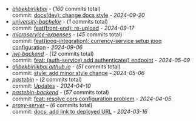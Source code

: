 - [_alibekbirlikbai_](https://github.com/alibekbirlikbai/alibekbirlikbai) - (_160_ commits total)<br/>commit: [docs(dev): change docs style](https://github.com/alibekbirlikbai/alibekbirlikbai/commit/2ec9d05b2261f80137fc3514f67639d004ae530d) - _2024-09-20_
- [_university-bachelor_](https://github.com/alibekbirlikbai/university-bachelor) - (_1_ commits total)<br/>commit: [feat(front-end): re-upload](https://github.com/alibekbirlikbai/university-bachelor/commit/d6bddf0ce625bbc2882a7c122630615912c7fb81) - _2024-09-17_
- [_microservice-expenses_](https://github.com/alibekbirlikbai/microservice-expenses) - (_45_ commits total)<br/>commit: [feat(jooq-integration): currency-service setup jooq configuration](https://github.com/alibekbirlikbai/microservice-expenses/commit/1bd69d192c3fa97a024ae322d9c3b1a413bd2d33) - _2024-09-06_
- [_jwt-backend_](https://github.com/alibekbirlikbai/jwt-backend) - (_12_ commits total)<br/>commit: [feat: (auth-service) add authenticate() endpoint](https://github.com/alibekbirlikbai/jwt-backend/commit/77d7064f9091f6e135295ed44f203647ffcfdb84) - _2024-05-09_
- [_alibekbirlikbai.github.io_](https://github.com/alibekbirlikbai/alibekbirlikbai.github.io) - (_51_ commits total)<br/>commit: [style: add minor style change](https://github.com/alibekbirlikbai/alibekbirlikbai.github.io/commit/b2fe42d2c721fbe6485dcb80d5f31c64091a34ea) - _2024-05-06_
- [_pastebin_](https://github.com/alibekbirlikbai/pastebin) - (_2_ commits total)<br/>commit: [Updates](https://github.com/alibekbirlikbai/pastebin/commit/cc8addde9c7b162a693fcde84b5ce5b717a96e54) - _2024-04-10_
- [_pastebin-backend_](https://github.com/alibekbirlikbai/pastebin-backend) - (_57_ commits total)<br/>commit: [feat: resolve cors configuration problem](https://github.com/alibekbirlikbai/pastebin-backend/commit/d3d1f3f2af371254075460dbf1be751d046866ab) - _2024-04-05_
- [_proxy-server_](https://github.com/alibekbirlikbai/proxy-server) - (_6_ commits total)<br/>commit: [docs: add link to deployed URL](https://github.com/alibekbirlikbai/proxy-server/commit/150c67582b00233b8e7eb7b18a55e0e4f0f7efdc) - _2024-03-16_